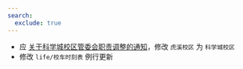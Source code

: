 ```yaml
---
search:
  exclude: true
---
```


- 应 [关于科学城校区管委会职责调整的通知](https://huxi.cqu.edu.cn/info/1023/4326.htm)，修改 `虎溪校区` 为 `科学城校区`
- 修改 `life/校车时刻表` 例行更新